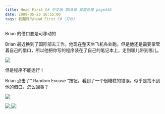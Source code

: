 ```yaml
---
title: Head First C# 中文版 第10章 异常处理 page440
date: 2009-05-25 16:55:00
tags: 我翻译的Head First C#（习作）
---
```

Brian  的借口要是可移动的

  

Brian  最近换到了国际部去工作。他现在整天坐飞机各处跑。但是他还是需要掌管着自己的借口，所以他把你写的程序装在了自己的笔记本上，走到哪儿带到哪儿。

  

![](http://student.csdn.net/attachment/200905/25/39098_1243241872ZW42.jpg)

但是程序不能运行！

  

Brian  点击了“  Random Excuse  ”按钮，看到了一个很糟糕的错误。似乎是找不到他的借口，怎么回事？

![](http://student.csdn.net/attachment/200905/25/39098_12432418720l03.jpg)  



[ ![](https://profile.csdnimg.cn/5/2/5/3_cuipengfei1)
![](https://g.csdnimg.cn/static/user-reg-year/1x/11.png)
](https://blog.csdn.net/cuipengfei1)






